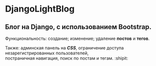 # DjangoLightBlog

## Блог на Django, с использованием Bootstrap.

Функциональность:
  создание;
  изменение;
  удаление **постов** и **тегов**.

Также: админская панель на ***CSS***, ограничение доступа незарегистрированных пользователей, <br>
постраничная навигация, поиск по постам и тегам. :shipit:
